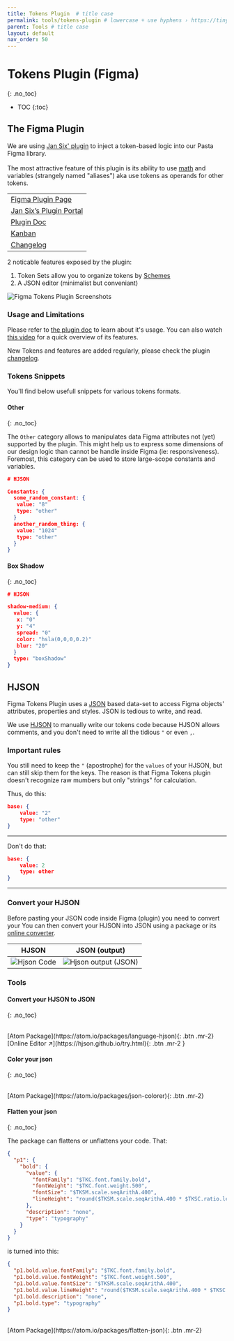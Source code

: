```yaml
---
title: Tokens Plugin  # title case
permalink: tools/tokens-plugin # lowercase + use hyphens › https://tinyurl.com/27kmc4rb
parent: Tools # title case
layout: default
nav_order: 50
---
```


# Tokens Plugin (Figma)
{: .no_toc}
<!-- ↑ skips H1 inside TOC -->

- TOC
{:toc}

## The Figma Plugin

<section class="flex-1_1-cols">
  <div>
    We are using <a href="https://jansix.at/resources/figma-tokens">Jan Six' plugin</a> to inject a token-based logic into our Pasta Figma library.<br><br>
    The most attractive feature of this plugin is its ability to use <a href="https://github.com/six7/figma-tokens/issues/192">math</a> and variables (strangely named "aliases") aka use tokens as operands for other tokens.
  </div>
  <div>
    <table>
        <tr>
            <td><a href="https://www.figma.com/community/plugin/843461159747178978/Figma-Tokens">Figma Plugin Page</a></td>
        </tr>
        <tr>
            <td><a href="https://www.jansix.at/resources/figma-tokens">Jan Six’s Plugin Portal</a></td>
        </tr>
        <tr>
            <td><a href="https://docs.tokens.studio/">Plugin Doc</a></td>
        </tr>
        <tr>
            <td><a href="https://github.com/users/six7/projects/4/views/4">Kanban</a></td>
        </tr>
        <tr>
            <td><a href="https://docs.tokens.studio/changelog">Changelog</a></td>
        </tr>
    </table>
  </div>
</section>


2 noticable features exposed by the plugin:

1. Token Sets allow you to organize tokens by [Schemes]({{site.baseurl}}/Foundation.html#schemes)
2. A JSON editor (minimalist but conveniant)

![Figma Tokens Plugin Screenshots]({{site.baseurl}}/assets/images/YPL-DOC-FigmaTokensPlugin-001.png)


### Usage and Limitations

Please refer to [the plugin doc](https://docs.tokens.studio/) to learn about it's usage.
You can also watch [this video](https://www.designsystemtalks.com/talks/design-tokens-in-figma-how-to-get-started-today) for a quick overview of its features.

New Tokens and features are added regularly, please check the plugin [changelog](https://docs.tokens.studio/changelog).

### Tokens Snippets

You'll find below usefull snippets for various tokens formats.

#### Other
{: .no_toc}

The `Other` category allows to manipulates data Figma attributes not (yet) supported by the plugin.
This might help us to express some dimensions of our design logic than cannot be handle inside Figma (ie: responsiveness).
Foremost, this category can be used to store large-scope constants and variables.

```json
# HJSON

Constants: {
  some_random_constant: {
   value: "8"
   type: "other"
  }
  another_random_thing: {
   value: "1024"
   type: "other"
  }
}
```

#### Box Shadow
{: .no_toc}

```json
# HJSON

shadow-medium: {
  value: {
   x: "0"
   y: "4"
   spread: "0"
   color: "hsla(0,0,0,0.2)"
   blur: "20"
  }
  type: "boxShadow"
}
```


## HJSON

Figma Tokens Plugin uses a [JSON](https://en.wikipedia.org/wiki/JSON) based data-set to access Figma objects' attributes, properties and styles. JSON is tedious to write, and read.

We use [HJSON](https://hjson.github.io/) to manually write our tokens code because HJSON allows comments, and you don't need to write all the tidious  `"` or even `,`.

### Important rules

You still need to keep the `"` (apostrophe) for the `values` of your HJSON, but can still skip them for the keys. The reason is that Figma Tokens plugin doesn't recognize raw mumbers but only "strings" for calculation.

Thus, do this:

```json
base: {
    value: "2"
    type: "other"
}
```
<hr class="dd-do">

Don't do that:

```json
base: {
    value: 2
    type: other
}
```
<hr class="dd-dont">

### Convert your HJSON

Before pasting your JSON code inside Figma (plugin) you need to convert your You can then convert your HJSON into JSON using a package or its [online converter](https://hjson.github.io/try.html).

<table class="layoutOnly">
<thead>
  <tr>
    <th>HJSON</th>
    <th>JSON (output)</th>
  </tr>
</thead>
<tbody>
  <tr>
    <td><img src="{{site.baseurl}}/assets/images/YPL-DOC-HJSON-01.png" alt="Hjson Code"></td>
    <td><img src="{{site.baseurl}}/assets/images/YPL-DOC-HJSON-02.png" alt="Hjson output (JSON)"></td>
  </tr>
</tbody>
</table>

### Tools

#### Convert your HJSON to JSON
{: .no_toc}

<br>
[Atom Package](https://atom.io/packages/language-hjson){: .btn .mr-2}
[Online Editor ↗](https://hjson.github.io/try.html){: .btn .mr-2 }

<!-- [Sublime Text](https://github.com/hjson/sublime-hjson){: .btn .mr-2 }
[Visual Studio](https://marketplace.visualstudio.com/items?itemName=laktak.hjson){: .btn } -->

#### Color your json
{: .no_toc}

<br>
[Atom Package](https://atom.io/packages/json-colorer){: .btn .mr-2}

#### Flatten your json
{: .no_toc}

The package can flattens or unflattens your code. That:

```json
{
  "p1": {
    "bold": {
      "value": {
        "fontFamily": "$TKC.font.family.bold",
        "fontWeight": "$TKC.font.weight.500",
        "fontSize": "$TKSM.scale.seqArithA.400",
        "lineHeight": "round($TKSM.scale.seqArithA.400 * $TKSC.ratio.leading.large)"
      },
      "description": "none",
      "type": "typography"
    }
  }
}
```
is turned into this:

```json
{
  "p1.bold.value.fontFamily": "$TKC.font.family.bold",
  "p1.bold.value.fontWeight": "$TKC.font.weight.500",
  "p1.bold.value.fontSize": "$TKSM.scale.seqArithA.400",
  "p1.bold.value.lineHeight": "round($TKSM.scale.seqArithA.400 * $TKSC.ratio.leading.large)",
  "p1.bold.description": "none",
  "p1.bold.type": "typography"
}
```

<br>
[Atom Package](https://atom.io/packages/flatten-json){: .btn .mr-2}
